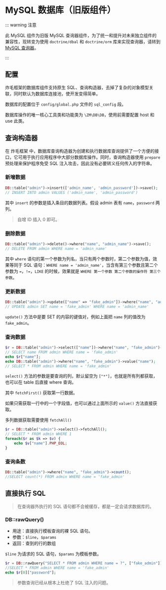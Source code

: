 # MySQL 数据库（旧版组件）

::: warning 注意

此 MySQL 组件为旧版 MySQL 查询器组件，为了统一和提升对未来独立组件的兼容性，现转变为使用 `doctrine/dbal` 和 `doctrine/orm` 库来实现查询器，请转到 [MySQL 查询器]()。

:::

## 配置

炸毛框架的数据库组件支持原生 SQL、查询构造器，去掉了复杂的对象模型关联，同时默认为数据库连接池，使开发变得简单。

数据库的配置位于 `config/global.php` 文件的 `sql_config` 段。

数据库操作的唯一核心工具类和功能类为 `\ZM\DB\DB`，使用前需要配置 host 和 use 此类。

## 查询构造器

在 炸毛框架 中，数据库查询构造器为创建和执行数据库查询提供了一个方便的接口，它可用于执行应用程序中大部分数据库操作。同时，查询构造器使用 `prepare` 预处理来保护程序免受 SQL 注入攻击，因此没有必要转义任何传入的字符串。

### 新增数据

```php
DB::table("admin")->insert(['admin_name', 'admin_password'])->save();
// INSERT INTO admin VALUES ('admin_name', 'admin_password')
```

其中 `insert` 的参数是插入条目的数据列表。假设 admin 表有 `name`，`password` 两列。

> 自增 ID 插入 0 即可。

### 删除数据

```php
DB::table("admin")->delete()->where("name", "admin_name")->save();
// DELETE FROM admin WHERE name = 'admin_name'
```

其中 `where` 语句的第一个参数为列名，当只有两个参数时，第二个参数为值，效果等同于 SQL 语句：`WHERE name = 'admin_name'`，当含有第三个参数且第二个参数为 `=`，`!=`，`LIKE` 的时候，效果就是 `WHERE 第一个参数 第二个参数的操作符 第三个参数`。

### 更新数据

```php
DB::table("admin")->update(["name" => "fake_admin"])->where("name", "admin_name")->save();
// UPDATE admin SET name = 'fake_admin' WHERE name = 'admin_name'
```

`update()` 方法中是要 SET 的内容的键值对，例如上面把 `name` 列的值改为 `fake_admin`。

### 查询数据

```php
$r = DB::table("admin")->select(["name"])->where("name", "fake_admin")->fetchFirst();
// SELECT name FROM admin WHERE name = 'fake_admin'
echo $r["name"];
echo DB::table("admin")->where("name", "fake_admin")->value("name");
// SELECT * FROM admin WHERE name = 'fake_admin'
```

`select()` 方法的参数是要查询的列，默认留空为 `["*"]`，也就是所有列都获取，也可以在 table 后直接 where 查询。

其中 `fetchFirst()` 获取第一行数据。

如果只需获取一行中的一个字段值，也可以通过上面所示的 `value()` 方法直接获取。

多列数据获取需要使用 `fetchAll()`

```php
$r = DB::table("admin")->select()->fetchAll();
// SELECT * FROM admin WHERE 1
foreach($r as $k => $v) {
    echo $v["name"].PHP_EOL;
}
```

### 查询条数

```php
DB::table("admin")->where("name", "fake_admin")->count();
//SELECT count(*) FROM admin WHERE name = 'fake_admin'
```

## 直接执行 SQL 

>  在查询器外执行的 SQL 语句都不会被缓存，都是一定会请求数据库的。

### DB::rawQuery()

- 用途：直接执行模板查询的裸 SQL 语句。
- 参数：`$line`，`$params`
- 返回：查到的行的数组

`$line` 为请求的 SQL 语句，`$params` 为模板参数。

```php
$r = DB::rawQuery("SELECT * FROM admin WHERE name = ?", ["fake_admin"]);
//SELECT * FROM admin WHERE name = 'fake_admin'
echo $r[0]["password"];
```

> 参数查询已经从根本上杜绝了 SQL 注入的问题。
